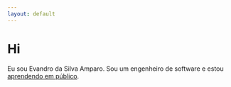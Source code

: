 ```yaml
---
layout: default
---
```

# Hi
Eu sou Evandro da Silva Amparo. Sou um engenheiro de software e estou [aprendendo em público](https://www.swyx.io/learn-in-public).